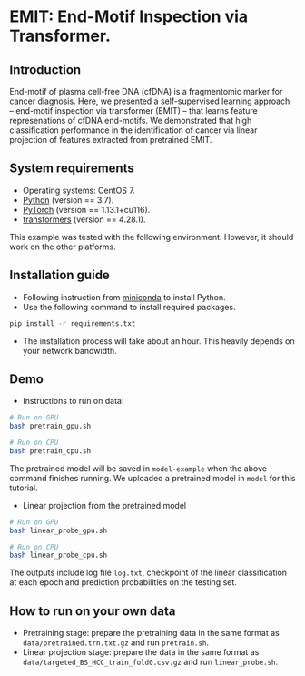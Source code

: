 # EMIT: End-Motif Inspection via Transformer.

## Introduction
End-motif of plasma cell-free DNA (cfDNA) is a fragmentomic marker for cancer diagnosis. Here, we presented a self-supervised learning approach – end-motif inspection via transformer (EMIT) – that learns feature represenations of cfDNA end-motifs. We demonstrated that high classification performance in the identification of cancer via linear projection of features extracted from pretrained EMIT.   

## System requirements
- Operating systems: CentOS 7.
- [Python](https://docs.conda.io/en/latest/miniconda.html) (version == 3.7).
- [PyTorch](https://pytorch.org) (version == 1.13.1+cu116).
- [transformers](https://huggingface.co/docs/transformers/index) (version == 4.28.1).

This example was tested with the following environment. However, it should work on the other platforms. 

## Installation guide
- Following instruction from [miniconda](https://docs.conda.io/en/latest/miniconda.html) to install Python.
- Use the following command to install required packages.
```bash
pip install -r requirements.txt
```

- The installation process will take about an hour. This heavily depends on your network bandwidth.

## Demo
- Instructions to run on data:
```bash
# Run on GPU
bash pretrain_gpu.sh

# Run on CPU
bash pretrain_cpu.sh
```

The pretrained model will be saved in `model-example` when the above command finishes running.
We uploaded a pretrained model in `model` for this tutorial.

- Linear projection from the pretrained model
```bash
# Run on GPU
bash linear_probe_gpu.sh

# Run on CPU
bash linear_probe_cpu.sh
```

The outputs include log file `log.txt`, checkpoint of the linear classification at each epoch and prediction probabilities on the testing set.

## How to run on your own data
- Pretraining stage: prepare the pretraining data in the same format as `data/pretrained.trn.txt.gz` and run `pretrain.sh`.
- Linear projection stage: prepare the data in the same format as `data/targeted_BS_HCC_train_fold0.csv.gz` and run `linear_probe.sh`.




